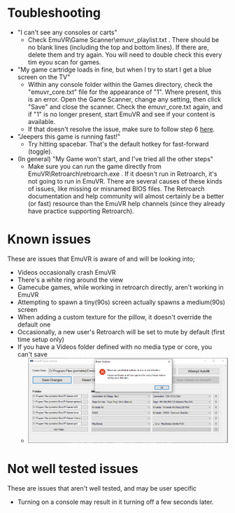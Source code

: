 # Toubleshooting
* "I can't see any consoles or carts"
   * Check EmuVR\Game Scanner\emuvr_playlist.txt . There should be no blank lines (including the top and bottom lines). If there are, delete them and try again. You will need to double check this every tim eyou scan for games.
* "My game cartridge loads in fine, but when I try to start I get a blue screen on the TV"
   * Within any console folder within the Games directory, check the "emuvr_core.txt" file for the appearance of "1". Where present, this is an error. Open the Game Scanner, change any setting, then click "Save" and close the scanner. Check the emuvr_core.txt again, and if "1" is no longer present, start EmuVR and see if your content is available.
   * If that doesn't resolve the issue, make sure to follow step 6 [here](installation.md).
* "Jeepers this game is running fast!"
   * Try hitting spacebar. That's the default hotkey for fast-forward (toggle).
* (In general) "My Game won't start, and I've tried all the other steps"
   * Make sure you can run the game directly from EmuVR\Retroarch\retroarch.exe . If it doesn't run in Retroarch, it's not going to run in EmuVR. There are several causes of these kinds of issues, like missing or misnamed BIOS files. The Retroarch documentation and help community will almost certainly be a better (or fast) resource than the EmuVR help channels (since they already have practice supporting Retroarch).

# Known issues

These are issues that EmuVR is aware of and will be looking into;

* Videos occasionally crash EmuVR
* There's a white ring around the view
* Gamecube games, while working in retroarch directly, aren't working in EmuVR
* Attempting to spawn a tiny(90s) screen actually spawns a medium(90s) screen
* When adding a custom texture for the pillow, it doesn't override the default one
* Occasionally, a new user's Retroarch will be set to mute by default (first time setup only)
* If you have a Videos folder defined with no media type or core, you can't save
   * ![](/images/videos_unselected_error.png)

# Not well tested issues

These are issues that aren't well tested, and may be user specific

* Turning on a console may result in it turning off a few seconds later.
